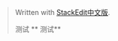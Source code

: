 


> Written with [StackEdit中文版](https://stackedit.cn/).
>
> 测试
> ** 测试**
<!--stackedit_data:
eyJoaXN0b3J5IjpbLTY1NDU0OTQ5NywyMDkwMjc2MzM3LDQ0MD
kwNTYxOV19
-->